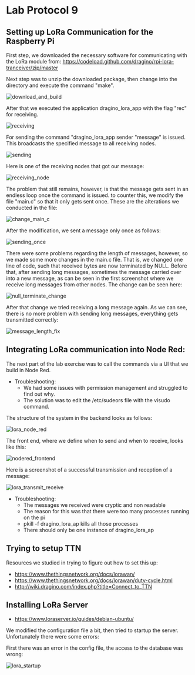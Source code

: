 # Lab Protocol 9

## Setting up LoRa Communication for the Raspberry Pi

First step, we downloaded the necessary software for communicating with the LoRa module from: https://codeload.github.com/dragino/rpi-lora-tranceiver/zip/master

Next step was to unzip the downloaded package, then change into the directory and execute the command "make".

![download_and_build](https://github.com/scratcher221/iot_portfolio/tree/master/team/9/images/clone_unzip.jpeg)

After that we executed the application dragino_lora_app with the flag "rec" for receiving. 

![receiving](https://github.com/scratcher221/iot_portfolio/tree/master/team/9/images/lora_receiving.jpeg)

For sending the command "dragino_lora_app sender "message" is issued. This broadcasts the specified message to all receiving nodes.

![sending](https://github.com/scratcher221/iot_portfolio/tree/master/team/9/images/lora_sending.jpeg)

Here is one of the receiving nodes that got our message:

![receiving_node](https://github.com/scratcher221/iot_portfolio/tree/master/team/9/images/another_team_receives_our_message.jpeg)

The problem that still remains, however, is that the message gets sent in an endless loop once the command is issued. to counter this, we modify the file "main.c" so that it only gets sent once. These are the alterations we conducted in the file:

![change_main_c](https://github.com/scratcher221/iot_portfolio/tree/master/team/9/images/modify_main.jpeg)

After the modification, we sent a message only once as follows:

![sending_once](https://github.com/scratcher221/iot_portfolio/tree/master/team/9/images/sending_once.jpeg)

There were some problems regarding the length of messages, however, so we made some more changes in the main.c file. That is, we changed one line of code, such that received bytes are now terminated by NULL. Before that, after sending long messages, sometimes the message carried over into a new message, as can be seen in the first screenshot where we receive long messages from other nodes. The change can be seen here:

![null_terminate_change](https://github.com/scratcher221/iot_portfolio/tree/master/team/9/images/terminate_null.jpeg)

After that change we tried receiving a long message again. As we can see, there is no more problem with sending long messages, everything gets transmitted correctly:

![message_length_fix](https://github.com/scratcher221/iot_portfolio/tree/master/team/9/images/message_length_fix.jpeg)

## Integrating LoRa communication into Node Red:

The next part of the lab exercise was to call the commands via a UI that we build in Node Red.

- Troubleshooting:
    - We had some issues with permission management and struggled to find out why.
    - The solution was to edit the /etc/sudeors file with the visudo command.

The structure of the system in the backend looks as follows: 

![lora_node_red](https://github.com/scratcher221/iot_portfolio/tree/master/team/9/images/lora_in_node_red.jpeg)

The front end, where we define when to send and when to receive, looks like this:

![nodered_frontend](https://github.com/scratcher221/iot_portfolio/tree/master/team/9/images/nodered_frontend.jpeg)

Here is a screenshot of a successful transmission and reception of a message:

![lora_transmit_receive](https://github.com/scratcher221/iot_portfolio/tree/master/team/9/images/lora_transmit_receive.jpeg)

- Troubleshooting:
    - The messages we received were cryptic and non readable
    - The reason for this was that there were too many processes running on the pi
    - pkill -f dragino_lora_ap kills all those processes
    - There should only be one instance of dragino_lora_ap

## Trying to setup TTN

Resources we studied in trying to figure out how to set this up:

- https://www.thethingsnetwork.org/docs/lorawan/
- https://www.thethingsnetwork.org/docs/lorawan/duty-cycle.html
- http://wiki.dragino.com/index.php?title=Connect_to_TTN

## Installing LoRa Server

- https://www.loraserver.io/guides/debian-ubuntu/

We modified the configuration file a bit, then tried to startup the server. Unfortunately there were some errors:

First there was an error in the config file, the access to the database was wrong:

![lora_startup](https://github.com/scratcher221/iot_portfolio/tree/master/team/9/images/lora_startup_errors.jpeg)

